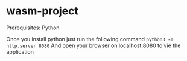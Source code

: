 # wasm-project

Prerequisites: Python

Once you install python just run the following command
`python3 -m http.server 8080`
And open your browser on localhost:8080 to vie the application